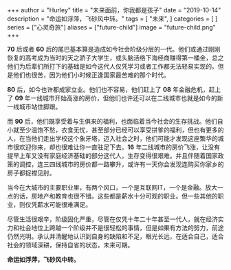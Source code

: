 +++
author = "Hurley"
title = "未来面前，你我都是孩子"
date = "2019-10-14"
description = "命运如浮萍，飞砂风中转。"
tags = [
    "未来",
]
categories = [
]
series = ["心灵奇旅"]
aliases = ["future-child"]
image = "future-child.png"
+++

**70** 后或者 **60** 后的尾巴基本算是造成如今社会阶级分层的一代。他们或通过刚刚恢复的高考成为当时的天之骄子大学生，或头脑活络下海经商赚得第一桶金，总之他们为后辈们所打下的基础是如今这代人仅凭学习或者工作都无法轻易实现的。但是他们也很苦，因为他们小时候正逢国家最苦难的那个时代。

<!-- more -->

**80** 后，如今也许都成家立业。他们也不容易，他们赶上了 **08** 年金融危机，赶上了 **09** 年一线城市开始高涨的房价，但他们也许还可以在二线城市也就是如今的新一线城市站住脚跟。

而 **90** 后，他们既享受着与生俱来的福利，也面临着当今社会的生存挑战。他们自小就至少温饱不愁，衣食无忧，甚至部分已经可以享受拼爹的福利，但也有更多的人，在当他们走出学校这个象牙塔，迈入社会之时，他们可能才发现这座繁华的城市很欢迎你来，却也很难让你一直驻足下去。**16** 年二线城市的房价飞涨，让没有提早上车又没有家庭经济基础的部分这代人，生存变得很艰难。并且伴随着国家政策的调控，连三四线城市的房价都一路攀升，或许有一天你会发现连购买你家乡的房子都捉襟见肘。

当今在大城市的主要职业里，有两个风口，一个是互联网IT，一个是金融。放大一点的话，房地产和教育也很不错。这些都是薪水十分可观的职业。但一些其他的职业，则仅凭薪水可能很难满足。

尽管生活很艰辛，阶级固化严重，尽管在仅凭十年二十年甚至一代人，就在经济实力和社会地位上跨越一个阶级并不是很轻松的事情，但是如果有方法的努力，前途仍然光明。承认并清醒地认识到自身的缺陷和不足，眼光长远，在适合自己，适合社会的领域深耕，保持自省的状态，未来可期。

**命运如浮萍，飞砂风中转。**